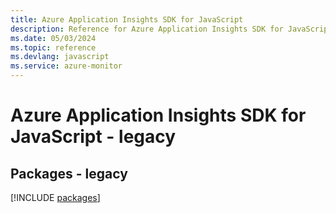 ```yaml
---
title: Azure Application Insights SDK for JavaScript
description: Reference for Azure Application Insights SDK for JavaScript
ms.date: 05/03/2024
ms.topic: reference
ms.devlang: javascript
ms.service: azure-monitor
---
```

# Azure Application Insights SDK for JavaScript - legacy
## Packages - legacy
[!INCLUDE [packages](application-insights-index.md)]